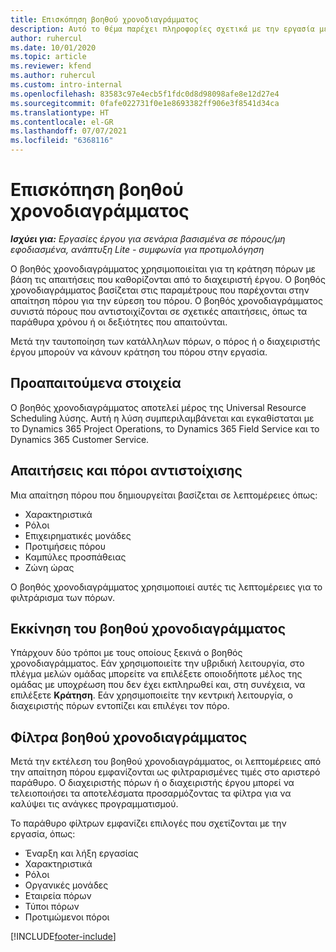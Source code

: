 ```yaml
---
title: Επισκόπηση βοηθού χρονοδιαγράμματος
description: Αυτό το θέμα παρέχει πληροφορίες σχετικά με την εργασία με τον βοηθό χρονοδιαγράμματος για την κράτηση πόρων.
author: ruhercul
ms.date: 10/01/2020
ms.topic: article
ms.reviewer: kfend
ms.author: ruhercul
ms.custom: intro-internal
ms.openlocfilehash: 83583c97e4ecb5f1fdc0d8d98098afe8e12d27e4
ms.sourcegitcommit: 0fafe022731f0e1e8693382ff906e3f8541d34ca
ms.translationtype: HT
ms.contentlocale: el-GR
ms.lasthandoff: 07/07/2021
ms.locfileid: "6368116"
---
```

# <a name="schedule-assistant-overview"></a>Επισκόπηση βοηθού χρονοδιαγράμματος

_**Ισχύει για:** Εργασίες έργου για σενάρια βασισμένα σε πόρους/μη εφοδιασμένα, ανάπτυξη Lite - συμφωνία για προτιμολόγηση_

Ο βοηθός χρονοδιαγράμματος χρησιμοποιείται για τη κράτηση πόρων με βάση τις απαιτήσεις που καθορίζονται από το διαχειριστή έργου. Ο βοηθός χρονοδιαγράμματος βασίζεται στις παραμέτρους που παρέχονται στην απαίτηση πόρου για την εύρεση του πόρου. Ο βοηθός χρονοδιαγράμματος συνιστά πόρους που αντιστοιχίζονται σε σχετικές απαιτήσεις, όπως τα παράθυρα χρόνου ή οι δεξιότητες που απαιτούνται.

Μετά την ταυτοποίηση των κατάλληλων πόρων, ο πόρος ή ο διαχειριστής έργου μπορούν να κάνουν κράτηση του πόρου στην εργασία.

## <a name="prerequisites"></a>Προαπαιτούμενα στοιχεία

Ο βοηθός χρονοδιαγράμματος αποτελεί μέρος της Universal Resource Scheduling λύσης. Αυτή η λύση συμπεριλαμβάνεται και εγκαθίσταται με το Dynamics 365 Project Operations, το Dynamics 365 Field Service και το Dynamics 365 Customer Service.

## <a name="matching-requirements-and-resources"></a>Απαιτήσεις και πόροι αντιστοίχισης

Μια απαίτηση πόρου που δημιουργείται βασίζεται σε λεπτομέρειες όπως:

-   Χαρακτηριστικά
-   Ρόλοι
-   Επιχειρηματικές μονάδες
-   Προτιμήσεις πόρου
-   Καμπύλες προσπάθειας
-   Ζώνη ώρας

Ο βοηθός χρονοδιαγράμματος χρησιμοποιεί αυτές τις λεπτομέρειες για το φιλτράρισμα των πόρων.

## <a name="launch-the-schedule-assistant"></a>Εκκίνηση του βοηθού χρονοδιαγράμματος

Υπάρχουν δύο τρόποι με τους οποίους ξεκινά ο βοηθός χρονοδιαγράμματος. Εάν χρησιμοποιείτε την υβριδική λειτουργία, στο πλέγμα μελών ομάδας μπορείτε να επιλέξετε οποιοδήποτε μέλος της ομάδας με υποχρέωση που δεν έχει εκπληρωθεί και, στη συνέχεια, να επιλέξετε **Κράτηση**. Εάν χρησιμοποιείτε την κεντρική λειτουργία, ο διαχειριστής πόρων εντοπίζει και επιλέγει τον πόρο.

## <a name="schedule-assistant-filters"></a>Φίλτρα βοηθού χρονοδιαγράμματος

Μετά την εκτέλεση του βοηθού χρονοδιαγράμματος, οι λεπτομέρειες από την απαίτηση πόρου εμφανίζονται ως φιλτραρισμένες τιμές στο αριστερό παράθυρο. Ο διαχειριστής πόρων ή ο διαχειριστής έργου μπορεί να τελειοποιήσει τα αποτελέσματα προσαρμόζοντας τα φίλτρα για να καλύψει τις ανάγκες προγραμματισμού.

Το παράθυρο φίλτρων εμφανίζει επιλογές που σχετίζονται με την εργασία, όπως:

-   Έναρξη και λήξη εργασίας
-   Χαρακτηριστικά
-   Ρόλοι
-   Οργανικές μονάδες
-   Εταιρεία πόρων
-   Τύποι πόρων
-   Προτιμώμενοι πόροι


[!INCLUDE[footer-include](../includes/footer-banner.md)]